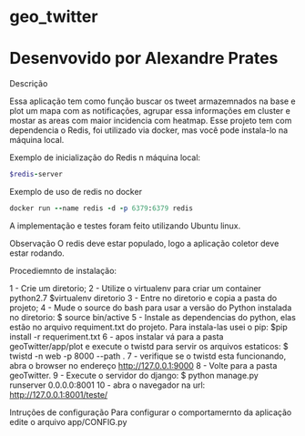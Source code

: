 # geo_twitter
# Desenvovido por Alexandre Prates



Descrição

Essa aplicação tem como função buscar os tweet armazemnados na base e plot um mapa com as notificações, agrupar essa informações em cluster e mostar as areas com maior incidencia com 
heatmap. Esse projeto tem com dependencia o Redis, foi utilizado via docker, mas você pode instala-lo na máquina local.

Exemplo de inicialização do Redis n máquina local:

```ruby
$redis-server
```

Exemplo de uso de redis no docker

```ruby
docker run --name redis -d -p 6379:6379 redis
```

A implementação e testes foram feito utilizando Ubuntu linux.

Observação
O redis deve estar populado, logo a aplicação coletor deve estar rodando.


Procediemnto de instalação:

1 - Crie um diretorio;
2 - Utilize o virtualenv para criar um container python2.7
$virtualenv diretorio
3 - Entre no diretorio e copia a pasta do projeto;
4 - Mude o source do bash para usar a versão do Python instalada no diretorio:
$ source bin/active
5 - Instale as dependencias do python, elas estão no arquivo requiment.txt do projeto. Para instala-las usei o pip:
$pip install -r requeriment.txt
6 - apos instalar vá para a pasta geoTwitter/app/plot e execute o twistd para servir os arquivos estaticos:
$ twistd -n web -p 8000 --path .
7 - verifique se o twistd esta funcionando, abra o browser no endereço http://127.0.0.1:9000
8 - Volte para a pasta geoTwitter.
9 - Execute o servidor do django:
$ python manage.py runserver 0.0.0.0:8001
10 - abra o navegador na url: http://127.0.0.1:8001/teste/

Intruções de configuração
Para configurar o comportamernto da aplicação edite o arquivo app/CONFIG.py


 
